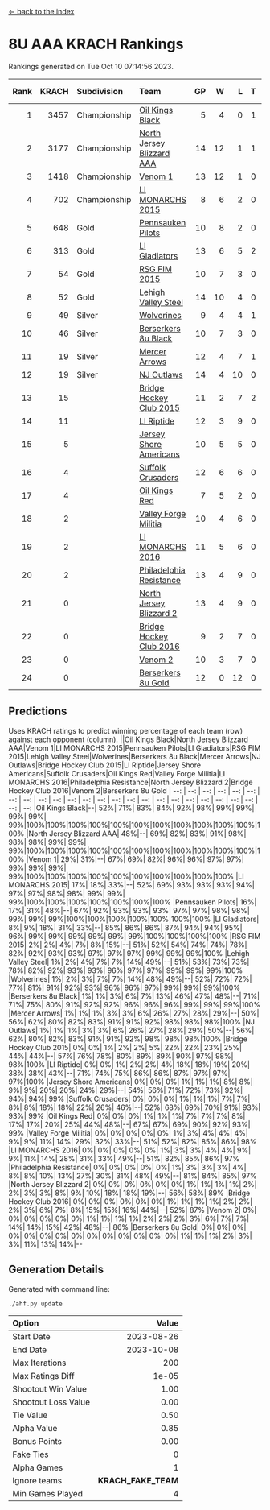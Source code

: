 [<- back to the index](readme.md)
# 8U AAA KRACH Rankings
Rankings generated on Tue Oct 10 07:14:56 2023.

Rank|KRACH|Subdivision|Team|GP|W|L|T|OTW|OTL|SoS|Exp Wins|Win Diff
---:|---:|:---|:---|---:|---:|---:|---:|---:|---:|---:|---:|---:
1|3457|Championship|[Oil Kings Black](https://gamesheetstats.com/seasons/3659/teams/140206/schedule)|5|4|0|1|0|0|639|5.3|-0.0
2|3177|Championship|[North Jersey Blizzard AAA](https://gamesheetstats.com/seasons/3659/teams/140205/schedule)|14|12|1|1|0|0|531|13.3|-0.0
3|1418|Championship|[Venom 1](https://gamesheetstats.com/seasons/3659/teams/140213/schedule)|13|12|1|0|1|0|289|12.8|-0.0
4|702|Championship|[LI MONARCHS 2015](https://gamesheetstats.com/seasons/3659/teams/140198/schedule)|8|6|2|0|0|0|758|6.8|-0.0
5|648|Gold|[Pennsauken Pilots](https://gamesheetstats.com/seasons/3659/teams/140208/schedule)|10|8|2|0|0|0|466|8.8|-0.0
6|313|Gold|[LI Gladiators](https://gamesheetstats.com/seasons/3659/teams/140201/schedule)|13|6|5|2|0|0|1276|7.8|-0.0
7|54|Gold|[RSG FIM 2015](https://gamesheetstats.com/seasons/3659/teams/140210/schedule)|10|7|3|0|0|1|82|7.9|0.0
8|52|Gold|[Lehigh Valley Steel](https://gamesheetstats.com/seasons/3659/teams/140197/schedule)|14|10|4|0|1|0|203|10.9|0.0
9|49|Silver|[Wolverines](https://gamesheetstats.com/seasons/3659/teams/140215/schedule)|9|4|4|1|0|0|210|5.4|0.0
10|46|Silver|[Berserkers 8u Black](https://gamesheetstats.com/seasons/3659/teams/140192/schedule)|10|7|3|0|0|0|201|7.9|0.0
11|19|Silver|[Mercer Arrows](https://gamesheetstats.com/seasons/3659/teams/140202/schedule)|12|4|7|1|0|0|547|5.4|0.0
12|19|Silver|[NJ Outlaws](https://gamesheetstats.com/seasons/3659/teams/140203/schedule)|14|4|10|0|1|0|615|4.9|0.0
13|15||[Bridge Hockey Club 2015](https://gamesheetstats.com/seasons/3659/teams/140194/schedule)|11|2|7|2|0|2|794|3.9|0.0
14|11||[LI Riptide](https://gamesheetstats.com/seasons/3659/teams/140200/schedule)|12|3|9|0|0|0|946|3.9|0.0
15|5||[Jersey Shore Americans](https://gamesheetstats.com/seasons/3659/teams/140196/schedule)|10|5|5|0|0|0|42|5.9|0.0
16|4||[Suffolk Crusaders](https://gamesheetstats.com/seasons/3659/teams/140211/schedule)|12|6|6|0|0|0|38|6.9|0.0
17|4||[Oil Kings Red](https://gamesheetstats.com/seasons/3659/teams/140207/schedule)|7|5|2|0|0|0|3|5.9|0.0
18|2||[Valley Forge Militia](https://gamesheetstats.com/seasons/3659/teams/140212/schedule)|10|4|6|0|0|0|269|4.9|0.0
19|2||[LI MONARCHS 2016](https://gamesheetstats.com/seasons/3659/teams/140199/schedule)|11|5|6|0|0|0|10|5.9|0.0
20|2||[Philadelphia Resistance](https://gamesheetstats.com/seasons/3659/teams/140209/schedule)|13|4|9|0|0|0|220|4.9|0.0
21|0||[North Jersey Blizzard 2](https://gamesheetstats.com/seasons/3659/teams/140204/schedule)|13|4|9|0|0|0|12|4.9|0.0
22|0||[Bridge Hockey Club 2016](https://gamesheetstats.com/seasons/3659/teams/140195/schedule)|9|2|7|0|0|0|7|2.9|0.0
23|0||[Venom 2](https://gamesheetstats.com/seasons/3659/teams/140214/schedule)|10|3|7|0|0|0|6|3.9|0.0
24|0||[Berserkers 8u Gold](https://gamesheetstats.com/seasons/3659/teams/140193/schedule)|12|0|12|0|0|0|2|0.9|0.0

## Predictions
Uses KRACH ratings to predict winning percentage of each team (row) against each opponent (column).
||Oil Kings Black|North Jersey Blizzard AAA|Venom 1|LI MONARCHS 2015|Pennsauken Pilots|LI Gladiators|RSG FIM 2015|Lehigh Valley Steel|Wolverines|Berserkers 8u Black|Mercer Arrows|NJ Outlaws|Bridge Hockey Club 2015|LI Riptide|Jersey Shore Americans|Suffolk Crusaders|Oil Kings Red|Valley Forge Militia|LI MONARCHS 2016|Philadelphia Resistance|North Jersey Blizzard 2|Bridge Hockey Club 2016|Venom 2|Berserkers 8u Gold
| --: | --: | --: | --: | --: | --: | --: | --: | --: | --: | --: | --: | --: | --: | --: | --: | --: | --: | --: | --: | --: | --: | --: | --: | --: 
|Oil Kings Black|--| 52%| 71%| 83%| 84%| 92%| 98%| 99%| 99%| 99%| 99%| 99%|100%|100%|100%|100%|100%|100%|100%|100%|100%|100%|100%|100%
|North Jersey Blizzard AAA| 48%|--| 69%| 82%| 83%| 91%| 98%| 98%| 98%| 99%| 99%| 99%|100%|100%|100%|100%|100%|100%|100%|100%|100%|100%|100%|100%
|Venom 1| 29%| 31%|--| 67%| 69%| 82%| 96%| 96%| 97%| 97%| 99%| 99%| 99%| 99%|100%|100%|100%|100%|100%|100%|100%|100%|100%|100%
|LI MONARCHS 2015| 17%| 18%| 33%|--| 52%| 69%| 93%| 93%| 93%| 94%| 97%| 97%| 98%| 98%| 99%| 99%| 99%|100%|100%|100%|100%|100%|100%|100%
|Pennsauken Pilots| 16%| 17%| 31%| 48%|--| 67%| 92%| 93%| 93%| 93%| 97%| 97%| 98%| 98%| 99%| 99%| 99%|100%|100%|100%|100%|100%|100%|100%
|LI Gladiators|  8%|  9%| 18%| 31%| 33%|--| 85%| 86%| 86%| 87%| 94%| 94%| 95%| 96%| 99%| 99%| 99%| 99%| 99%| 99%|100%|100%|100%|100%
|RSG FIM 2015|  2%|  2%|  4%|  7%|  8%| 15%|--| 51%| 52%| 54%| 74%| 74%| 78%| 82%| 92%| 93%| 93%| 97%| 97%| 97%| 99%| 99%| 99%|100%
|Lehigh Valley Steel|  1%|  2%|  4%|  7%|  7%| 14%| 49%|--| 51%| 53%| 73%| 73%| 78%| 82%| 92%| 93%| 93%| 96%| 97%| 97%| 99%| 99%| 99%|100%
|Wolverines|  1%|  2%|  3%|  7%|  7%| 14%| 48%| 49%|--| 52%| 72%| 72%| 77%| 81%| 91%| 92%| 93%| 96%| 96%| 97%| 99%| 99%| 99%|100%
|Berserkers 8u Black|  1%|  1%|  3%|  6%|  7%| 13%| 46%| 47%| 48%|--| 71%| 71%| 75%| 80%| 91%| 92%| 92%| 96%| 96%| 96%| 99%| 99%| 99%|100%
|Mercer Arrows|  1%|  1%|  1%|  3%|  3%|  6%| 26%| 27%| 28%| 29%|--| 50%| 56%| 62%| 80%| 82%| 83%| 91%| 91%| 92%| 98%| 98%| 98%|100%
|NJ Outlaws|  1%|  1%|  1%|  3%|  3%|  6%| 26%| 27%| 28%| 29%| 50%|--| 56%| 62%| 80%| 82%| 83%| 91%| 91%| 92%| 98%| 98%| 98%|100%
|Bridge Hockey Club 2015|  0%|  0%|  1%|  2%|  2%|  5%| 22%| 22%| 23%| 25%| 44%| 44%|--| 57%| 76%| 78%| 80%| 89%| 89%| 90%| 97%| 98%| 98%|100%
|LI Riptide|  0%|  0%|  1%|  2%|  2%|  4%| 18%| 18%| 19%| 20%| 38%| 38%| 43%|--| 71%| 74%| 75%| 86%| 86%| 87%| 97%| 97%| 97%|100%
|Jersey Shore Americans|  0%|  0%|  0%|  1%|  1%|  1%|  8%|  8%|  9%|  9%| 20%| 20%| 24%| 29%|--| 54%| 56%| 71%| 72%| 73%| 92%| 94%| 94%| 99%
|Suffolk Crusaders|  0%|  0%|  0%|  1%|  1%|  1%|  7%|  7%|  8%|  8%| 18%| 18%| 22%| 26%| 46%|--| 52%| 68%| 69%| 70%| 91%| 93%| 93%| 99%
|Oil Kings Red|  0%|  0%|  0%|  1%|  1%|  1%|  7%|  7%|  7%|  8%| 17%| 17%| 20%| 25%| 44%| 48%|--| 67%| 67%| 69%| 90%| 92%| 93%| 99%
|Valley Forge Militia|  0%|  0%|  0%|  0%|  0%|  1%|  3%|  4%|  4%|  4%|  9%|  9%| 11%| 14%| 29%| 32%| 33%|--| 51%| 52%| 82%| 85%| 86%| 98%
|LI MONARCHS 2016|  0%|  0%|  0%|  0%|  0%|  1%|  3%|  3%|  4%|  4%|  9%|  9%| 11%| 14%| 28%| 31%| 33%| 49%|--| 51%| 82%| 85%| 86%| 97%
|Philadelphia Resistance|  0%|  0%|  0%|  0%|  0%|  1%|  3%|  3%|  3%|  4%|  8%|  8%| 10%| 13%| 27%| 30%| 31%| 48%| 49%|--| 81%| 84%| 85%| 97%
|North Jersey Blizzard 2|  0%|  0%|  0%|  0%|  0%|  0%|  1%|  1%|  1%|  1%|  2%|  2%|  3%|  3%|  8%|  9%| 10%| 18%| 18%| 19%|--| 56%| 58%| 89%
|Bridge Hockey Club 2016|  0%|  0%|  0%|  0%|  0%|  0%|  1%|  1%|  1%|  1%|  2%|  2%|  2%|  3%|  6%|  7%|  8%| 15%| 15%| 16%| 44%|--| 52%| 87%
|Venom 2|  0%|  0%|  0%|  0%|  0%|  0%|  1%|  1%|  1%|  1%|  2%|  2%|  2%|  3%|  6%|  7%|  7%| 14%| 14%| 15%| 42%| 48%|--| 86%
|Berserkers 8u Gold|  0%|  0%|  0%|  0%|  0%|  0%|  0%|  0%|  0%|  0%|  0%|  0%|  0%|  0%|  1%|  1%|  1%|  2%|  3%|  3%| 11%| 13%| 14%|--

## Generation Details

Generated with command line:
```
./ahf.py update
```

| Option | Value |
| :----- | ----: |
| Start Date | 2023-08-26 |
| End Date | 2023-10-08 |
| Max Iterations | 200 |
| Max Ratings Diff | 1e-05 |
| Shootout Win Value | 1.00 |
| Shootout Loss Value | 0.00 |
| Tie Value | 0.50 |
| Alpha Value | 0.85 |
| Bonus Points | 0.00 |
| Fake Ties | 0 |
| Alpha Games | 1 |
| Ignore teams | __KRACH_FAKE_TEAM__ |
| Min Games Played | 4 |

